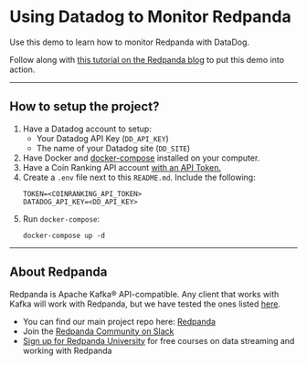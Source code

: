 # Using Datadog to Monitor Redpanda

Use this demo to learn how to monitor Redpanda with DataDog.

Follow along with [this tutorial on the Redpanda blog](https://redpanda.com/blog/) to put this demo into action. 

----------------------

## How to setup the project?

1. Have a Datadog account to setup:
    - Your Datadog API Key (`DD_API_KEY`)
    - The name of your Datadog site (`DD_SITE`)
2. Have Docker and [docker-compose](https://docs.docker.com/compose/install/) installed on your computer.
3. Have a Coin Ranking API account [with an API Token.](https://developers.coinranking.com/create-account)
4. Create a `.env` file next to this `README.md`. Include the following:
    ```
    TOKEN=<COINRANKING_API_TOKEN>
    DATADOG_API_KEY=<DD_API_KEY>
    ```
5. Run `docker-compose`:
    ```
    docker-compose up -d
    ```
-----------------------

## About Redpanda 

Redpanda is Apache Kafka® API-compatible. Any client that works with Kafka will work with Redpanda, but we have tested the ones listed [here](https://docs.redpanda.com/docs/reference/faq/#what-clients-do-you-recommend-to-use-with-redpanda).

* You can find our main project repo here: [Redpanda](https://github.com/redpanda-data/redpanda)
* Join the [Redpanda Community on Slack](https://redpanda.com/slack)
* [Sign up for Redpanda University](https://university.redpanda.com/) for free courses on data streaming and working with Redpanda
